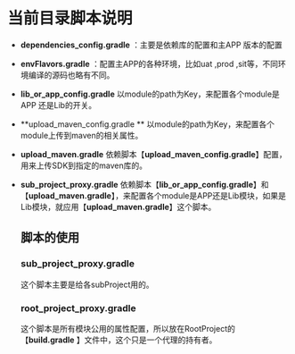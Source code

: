 # 当前目录脚本说明

- **dependencies_config.gradle**  ：主要是依赖库的配置和主APP 版本的配置

- **envFlavors.gradle** ：配置主APP的各种环境，比如uat ,prod ,sit等，不同环境编译的源码也略有不同。

- **lib_or_app_config.gradle**   以module的path为Key，来配置各个module是APP 还是Lib的开关。

- **upload_maven_config.gradle **  以module的path为Key，来配置各个module上传到maven的相关属性。

- **upload_maven.gradle**  依赖脚本【**upload_maven_config.gradle**】配置，用来上传SDK到指定的maven库的。

- **sub_project_proxy.gradle**   依赖脚本【**lib_or_app_config.gradle**】和【**upload_maven.gradle**】，来配置各个module是APP还是Lib模块，如果是Lib模块，就应用【**upload_maven.gradle**】这个脚本。

  ## 脚本的使用

  ### **sub_project_proxy.gradle**

  这个脚本主要是给各subProject用的。

  ### root_project_proxy.gradle

  这个脚本是所有模块公用的属性配置，所以放在RootProject的【**build.gradle** 】文件中，这个只是一个代理的持有者。

  

  

  ### 

  